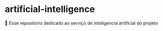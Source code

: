 # artificial-intelligence
:robot: Esse repositório dedicado ao serviço de inteligencia artificial do projeto
